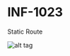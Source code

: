 # INF-1023

Static Route

![alt tag](https://github.com/setrar/INF-1023/blob/master/StaticRoute/StaticRoute.png)
